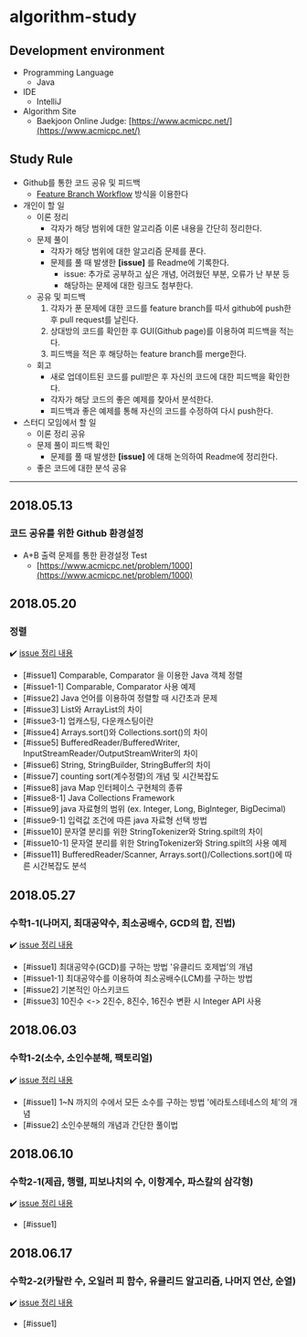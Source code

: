 # algorithm-study

## Development environment
* Programming Language
    * Java
* IDE
    * IntelliJ
* Algorithm Site
    * Baekjoon Online Judge: [https://www.acmicpc.net/](https://www.acmicpc.net/)
    

## Study Rule
* Github를 통한 코드 공유 및 피드백
    * [Feature Branch Workflow](https://gmlwjd9405.github.io/2017/10/27/how-to-collaborate-on-GitHub-1.html) 방식을 이용한다
* 개인이 할 일
    * 이론 정리
        * 각자가 해당 범위에 대한 알고리즘 이론 내용을 간단히 정리한다.
    * 문제 풀이
        * 각자가 해당 범위에 대한 알고리즘 문제를 푼다.
        * 문제를 풀 때 발생한 **[issue]** 를 Readme에 기록한다.
            * issue: 추가로 공부하고 싶은 개념, 어려웠던 부분, 오류가 난 부분 등
            * 해당하는 문제에 대한 링크도 첨부한다.
    * 공유 및 피드백
        1. 각자가 푼 문제에 대한 코드를 feature branch를 따서 github에 push한 후 pull request를 날린다.
        2. 상대방의 코드를 확인한 후 GUI(Github page)를 이용하여 피드백을 적는다.
        3. 피드백을 적은 후 해당하는 feature branch를 merge한다.
    * 회고
        * 새로 업데이트된 코드를 pull받은 후 자신의 코드에 대한 피드백을 확인한다.
        * 각자가 해당 코드의 좋은 예제를 찾아서 분석한다.
        * 피드백과 좋은 예제를 통해 자신의 코드를 수정하여 다시 push한다.
* 스터디 모임에서 할 일
    * 이론 정리 공유
    * 문제 풀이 피드백 확인
        * 문제를 풀 때 발생한 **[issue]** 에 대해 논의하여 Readme에 정리한다.
    * 좋은 코드에 대한 분석 공유

---

## 2018.05.13
### 코드 공유를 위한 Github 환경설정 
* A+B 출력 문제를 통한 환경설정 Test 
    * [https://www.acmicpc.net/problem/1000](https://www.acmicpc.net/problem/1000)

## 2018.05.20
### 정렬
:heavy_check_mark: [issue 정리 내용](/contents/180520.md)
* [#issue1] Comparable, Comparator 을 이용한 Java 객체 정렬
* [#issue1-1] Comparable, Comparator 사용 예제
* [#issue2] Java 언어를 이용하여 정렬할 때 시간초과 문제
* [#issue3] List와 ArrayList의 차이
* [#issue3-1] 업캐스팅, 다운캐스팅이란
* [#issue4] Arrays.sort()와 Collections.sort()의 차이
* [#issue5] BufferedReader/BufferedWriter, InputStreamReader/OutputStreamWriter의 차이
* [#issue6] String, StringBuilder, StringBuffer의 차이
* [#issue7] counting sort(계수정렬)의 개념 및 시간복잡도
* [#issue8] java Map 인터페이스 구현체의 종류
* [#issue8-1] Java Collections Framework
* [#issue9] java 자료형의 범위 (ex. Integer, Long, BigInteger, BigDecimal)
* [#issue9-1] 입력값 조건에 따른 java 자료형 선택 방법
* [#issue10] 문자열 분리를 위한 StringTokenizer와 String.spilt의 차이
* [#issue10-1] 문자열 분리를 위한 StringTokenizer와 String.spilt의 사용 예제
* [#issue11] BufferedReader/Scanner, Arrays.sort()/Collections.sort()에 따른 시간복잡도 분석
   

## 2018.05.27
### 수학1-1(나머지, 최대공약수, 최소공배수, GCD의 합, 진법)
:heavy_check_mark: [issue 정리 내용](/contents/180527.md)
* [#issue1] 최대공약수(GCD)를 구하는 방법 '유클리드 호제법'의 개념
* [#issue1-1] 최대공약수를 이용하여 최소공배수(LCM)를 구하는 방법 
* [#issue2] 기본적인 아스키코드
* [#issue3] 10진수 <-> 2진수, 8진수, 16진수 변환 시 Integer API 사용

## 2018.06.03
### 수학1-2(소수, 소인수분해, 팩토리얼)
:heavy_check_mark: [issue 정리 내용](/contents/180603.md)
* [#issue1] 1~N 까지의 수에서 모든 소수를 구하는 방법 '에라토스테네스의 체'의 개념 
* [#issue2] 소인수분해의 개념과 간단한 풀이법

## 2018.06.10
### 수학2-1(제곱, 행렬, 피보나치의 수, 이항계수, 파스칼의 삼각형)
:heavy_check_mark: [issue 정리 내용](/contents/180610.md)
* [#issue1]  

## 2018.06.17
### 수학2-2(카탈란 수, 오일러 피 함수, 유클리드 알고리즘, 나머지 연산,     순열)
:heavy_check_mark: [issue 정리 내용](/contents/180617.md)
* [#issue1]  